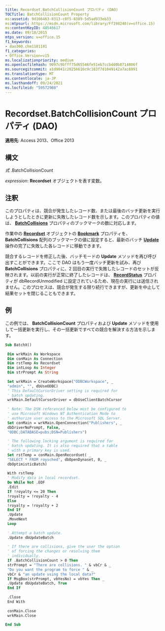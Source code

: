 ```yaml
---
title: Recordset.BatchCollisionCount プロパティ (DAO)
TOCTitle: BatchCollisionCount Property
ms:assetid: 9d166463-8313-c0f5-8389-5d5ad933eb33
ms:mtpsurl: https://msdn.microsoft.com/library/Ff198240(v=office.15)
ms:contentKeyID: 48546617
ms.date: 09/18/2015
mtps_version: v=office.15
f1_keywords:
- dao360.chm1101181
f1_categories:
- Office.Version=v15
ms.localizationpriority: medium
ms.openlocfilehash: 9097c9bfff75d65546fe51eb7ccbdd0b8714806f
ms.sourcegitcommit: a1d9041c20256616c9c183f7d1049142a7ac6991
ms.translationtype: MT
ms.contentlocale: ja-JP
ms.lasthandoff: 09/24/2021
ms.locfileid: "59572908"
---
```

# <a name="recordsetbatchcollisioncount-property-dao"></a>Recordset.BatchCollisionCount プロパティ (DAO)


**適用先**: Access 2013、Office 2013

## <a name="syntax"></a>構文

*式* .BatchCollisionCount

*expression*: **Recordset** オブジェクトを表す変数。

## <a name="remarks"></a>注釈

このプロパティは、競合が発生したレコード数、または最後のバッチ更新を実行しようとしたときに更新に失敗したレコード数を示します。このプロパティの値は、 **[BatchCollisions](recordset-batchcollisions-property-dao.md)** プロパティのブックマークの数に対応します。

作業中の **[Recordset](recordset-object-dao.md)** オブジェクトの **[Bookmark](recordset-bookmark-property-dao.md)** プロパティを、 **BatchCollisions** 配列のブックマークの値に設定すると、最新のバッチ **[Update](recordset-update-method-dao.md)** 操作の完了に失敗した各レコードに移動できます。

競合するレコードを修正した後、バッチモードの **Update** メソッドを再び呼び出すことができます。ここで DAO はもう一度バッチ更新を試み、再び **BatchCollisions** プロパティに、2 回目の実行で失敗したレコードのセットが反映されます。以前の実行が正常に終了したレコードは、 **[RecordStatus](recordset-recordstatus-property-dao.md)** プロパティが dbRecordUnmodified に設定されているため、現在の実行には送信されません。このプロセスは、競合が発生する限り続行できますが、更新を中止して結果セットを閉じることもできます。

## <a name="example"></a>例

この例では、 **BatchCollisionCount** プロパティおよび **Update** メソッドを使用して一括更新を実行し、その一括更新ですべての競合を解決する方法を示します。

```vb 
Sub BatchX() 
 
 Dim wrkMain As Workspace 
 Dim conMain As Connection 
 Dim rstTemp As Recordset 
 Dim intLoop As Integer 
 Dim strPrompt As String 
 
 Set wrkMain = CreateWorkspace("ODBCWorkspace", _ 
 "admin", "", dbUseODBC) 
 ' This DefaultCursorDriver setting is required for 
 ' batch updating. 
 wrkMain.DefaultCursorDriver = dbUseClientBatchCursor 
 
 ' Note: The DSN referenced below must be configured to 
 ' use Microsoft Windows NT Authentication Mode to 
 ' authorize user access to the Microsoft SQL Server. 
 Set conMain = wrkMain.OpenConnection("Publishers", _ 
 dbDriverNoPrompt, False, _ 
 "ODBC;DATABASE=pubs;DSN=Publishers") 
 
 ' The following locking argument is required for 
 ' batch updating. It is also required that a table 
 ' with a primary key is used. 
 Set rstTemp = conMain.OpenRecordset( _ 
 "SELECT * FROM roysched", dbOpenDynaset, 0, _ 
 dbOptimisticBatch) 
 
 With rstTemp 
 ' Modify data in local recordset. 
 Do While Not .EOF 
 .Edit 
 If !royalty <= 20 Then 
 !royalty = !royalty - 4 
 Else 
 !royalty = !royalty + 2 
 End If 
 .Update 
 .MoveNext 
 Loop 
 
 ' Attempt a batch update. 
 .Update dbUpdateBatch 
 
 ' If there are collisions, give the user the option 
 ' of forcing the changes or resolving them 
 ' individually. 
 If .BatchCollisionCount > 0 Then 
 strPrompt = "There are collisions. " & vbCr & _ 
 "Do you want the program to force " & _ 
 vbCr & "an update using the local data?" 
 If MsgBox(strPrompt, vbYesNo) = vbYes Then _ 
 .Update dbUpdateBatch, True 
 End If 
 
 .Close 
 End With 
 
 conMain.Close 
 wrkMain.Close 
 
End Sub 
 
```

